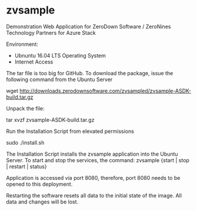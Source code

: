 # zvsample
Demonstration Web Application for ZeroDown Software / ZeroNines Technology Partners for Azure Stack

Environment:
- Ubnuntu 16.04 LTS Operating System
- Internet Access

The tar file is too big for GitHub.  To download the package, issue the following command from the Ubuntu Server

wget http://downloads.zerodownsoftware.com/zvsampled/zvsample-ASDK-build.tar.gz

Unpack the file:  

tar xvzf zvsample-ASDK-build.tar.gz

Run the Installation Script from elevated permissions

sudo ./install.sh


The Installation Script installs the zvsample application into the Ubuntu Server.  To start and stop the services,
the command:
zvsample {start | stop | restart | status}

Application is accessed via port 8080, therefore, port 8080 needs to be opened to this deployment.

Restarting the software resets all data to the initial state of the image.  All data and changes will be lost.
